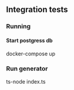 ## Integration tests

### Running

#### Start postgress db

docker-compose up

### Run generator

ts-node index.ts